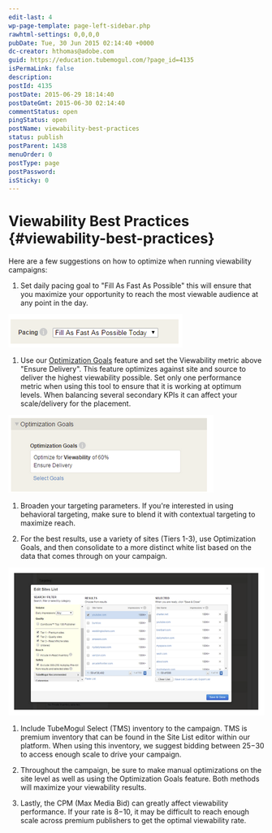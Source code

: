 ```yaml
---
edit-last: 4
wp-page-template: page-left-sidebar.php
rawhtml-settings: 0,0,0,0
pubDate: Tue, 30 Jun 2015 02:14:40 +0000
dc-creator: hthomas@adobe.com
guid: https://education.tubemogul.com/?page_id=4135
isPermaLink: false
description: 
postId: 4135
postDate: 2015-06-29 18:14:40
postDateGmt: 2015-06-30 02:14:40
commentStatus: open
pingStatus: open
postName: viewability-best-practices
status: publish
postParent: 1438
menuOrder: 0
postType: page
postPassword: 
isSticky: 0
---
```


# Viewability Best Practices {#viewability-best-practices}

Here are a few suggestions on how to optimize when running viewability campaigns:

1. Set daily pacing goal to "Fill As Fast As Possible" this will ensure that you maximize your opportunity to reach the most viewable audience at any point in the day.

[ ![fill](assets/fill.png)](assets/fill.png)

1. Use our  [Optimization Goals](../../../dsp/optimization/optimization-goals.md) feature and set the Viewability metric above "Ensure Delivery". This feature optimizes against site and source to deliver the highest viewability possible. Set only one performance metric when using this tool to ensure that it is working at optimum levels. When balancing several secondary KPIs it can affect your scale/delivery for the placement.

[ ![optimizationgoals](assets/optimizationgoals.png)      ](assets/optimizationgoals.png)

1. Broaden your targeting parameters. If you're interested in using behavioral targeting, make sure to blend it with contextual targeting to maximize reach.

1. For the best results, use a variety of sites (Tiers 1-3), use Optimization Goals, and then consolidate to a more distinct white list based on the data that comes through on your campaign.

[](assets/tier-1-3.png) [ ![tier 1-3](assets/tier-1-3.png)](assets/tier-1-3.png)

1. Include TubeMogul Select (TMS) inventory to the campaign. TMS is premium inventory that can be found in the Site List editor within our platform. When using this inventory, we suggest bidding between $25-$30 to access enough scale to drive your campaign.

1. Throughout the campaign, be sure to make manual optimizations on the site level as well as using the Optimization Goals feature. Both methods will maximize your viewability results.

1. Lastly, the CPM (Max Media Bid) can greatly affect viewability performance. If your rate is $8-$10, it may be difficult to reach enough scale across premium publishers to get the optimal viewability rate.
